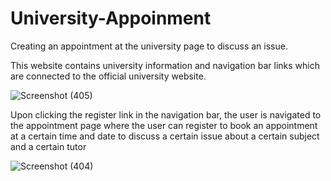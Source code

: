 # University-Appoinment
Creating an appointment at the university page to discuss an issue.

This website contains university information and navigation bar links which are connected to the official university website.

![Screenshot (405)](https://user-images.githubusercontent.com/80438950/198397330-9777d9a0-d20f-4c09-973b-5e69c5b08f55.png)


Upon clicking the register link in the navigation bar, the user is navigated to the appointment page
where the user can register to book an appointment at a certain time and date to discuss a certain issue about a certain subject and a certain tutor

![Screenshot (404)](https://user-images.githubusercontent.com/80438950/198397537-3cd8ad71-66fd-46ed-8ebf-1fa5424db9ce.png)




